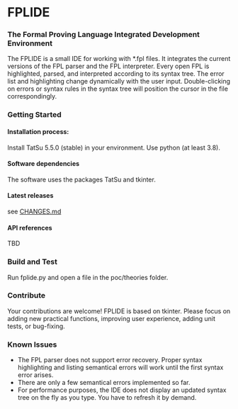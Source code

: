 # FPLIDE
### The Formal Proving Language Integrated Development Environment

The FPLIDE is a small IDE for working with *.fpl files. It integrates the current versions of the FPL parser and the FPL interpreter. Every open FPL is highlighted, parsed, and interpreted according to its syntax tree. The error list and highlighting change dynamically with the user input. Double-clicking on errors or syntax rules in the syntax tree will position the cursor in the file correspondingly.   

### Getting Started
#### Installation process:
Install TatSu 5.5.0 (stable) in your environment. Use python (at least 3.8).
#### Software dependencies
The software uses the packages TatSu and tkinter. 
#### Latest releases
see [CHANGES.md](https://github.com/bookofproofs/fpl/blob/master/ide/CHANGES.md)
#### API references
TBD

### Build and Test
Run fplide.py and open a file in the poc/theories folder.

### Contribute
Your contributions are welcome! FPLIDE is based on tkinter. Please focus on adding new practical functions, 
improving user experience, adding unit tests, or bug-fixing. 

### Known Issues
* The FPL parser does not support error recovery. Proper syntax highlighting and listing semantical errors will work until the first syntax error arises.
* There are only a few semantical errors implemented so far.
* For performance purposes, the IDE does not display an updated syntax tree on the fly as you type. You have to refresh it by demand.

